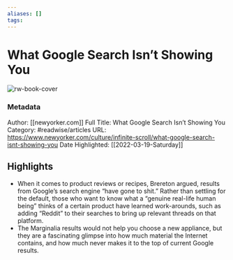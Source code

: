 ```yaml
---
aliases: []
tags:
---
```

# What Google Search Isn’t Showing You

![rw-book-cover](https://readwise-assets.s3.amazonaws.com/static/images/article3.5c705a01b476.png)
### Metadata
Author: [[newyorker.com]]
Full Title: What Google Search Isn’t Showing You
Category: #readwise/articles
URL: https://www.newyorker.com/culture/infinite-scroll/what-google-search-isnt-showing-you
Date Highlighted: [[2022-03-19-Saturday]]

## Highlights
- When it comes to product reviews or recipes, Brereton argued, results from Google’s search engine “have gone to shit.” Rather than settling for the default, those who want to know what a “genuine real-life human being” thinks of a certain product have learned work-arounds, such as adding “Reddit” to their searches to bring up relevant threads on that platform.
- The Marginalia results would not help you choose a new appliance, but they are a fascinating glimpse into how much material the Internet contains, and how much never makes it to the top of current Google results.

